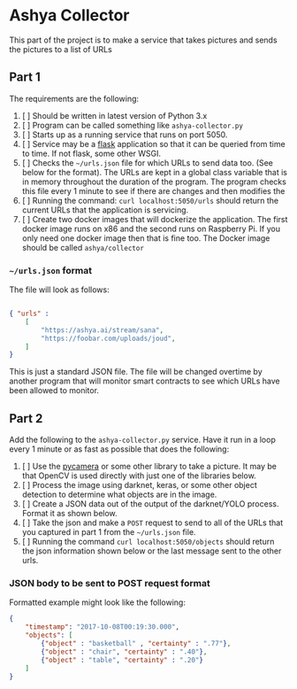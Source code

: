 # Ashya Collector

This part of the project is to make a service that takes pictures and sends the pictures to a list of URLs

## Part 1

The requirements are the following: 

1. [ ] Should be written in latest version of Python 3.x
1. [ ] Program can be called something like ```ashya-collector.py```
1. [ ] Starts up as a running service that runs on port 5050.  
1. [ ] Service may be a [flask](http://flask.pocoo.org/docs/0.12/python3/) application so that it can be queried from time to time. If not flask, some other WSGI.
1. [ ] Checks the ```~/urls.json``` file for which URLs to send data too. (See below for the format).  The URLs are kept in a global class variable that is in memory throughout the duration of the program.  The program checks this file every 1 minute to see if there are changes and then modifies the 
1. [ ] Running the command: ```curl localhost:5050/urls``` should return the current URLs that the application is servicing. 
1. [ ] Create two docker images that will dockerize the application.  The first docker image runs on x86 and the second runs on Raspberry Pi. If you only need one docker image then that is fine too.  The Docker image should be called ```ashya/collector``` 



### ```~/urls.json``` format

The file will look as follows: 

```json

{ "urls" : 
	[ 
		"https://ashya.ai/stream/sana", 
  		"https://foobar.com/uploads/joud",
    ]
}
```
This is just a standard JSON file.  The file will be changed overtime by another program that will monitor smart contracts to see which URLs have been allowed to monitor. 

## Part 2

Add the following to the ```ashya-collector.py``` service.  Have it run in a loop every 1 minute or as fast as possible that does the following:

1. [ ] Use the [pycamera](http://picamera.readthedocs.io/en/release-1.13/) or some other library to take a picture.  It may be that OpenCV is used directly with just one of the libraries below. 
1. [ ] Process the image using darknet, keras, or some other object detection to determine what objects are in the image. 
1. [ ] Create a JSON data out of the output of the darknet/YOLO process.  Format it as shown below. 
1. [ ] Take the json and make a ```POST``` request to send to all of the URLs that you captured in part 1 from the ```~/urls.json``` file. 
1. [ ] Running the command ```curl localhost:5050/objects``` should return the json information shown below or the last message sent to the other urls. 


### JSON body to be sent to POST request format

Formatted example might look like the following:

```json
{
	"timestamp": "2017-10-08T00:19:30.000",
	"objects": [
		{"object" : "basketball" , "certainty" : ".77"},
		{"object" : "chair", "certainty" : ".40"},
		{"object" : "table", "certainty" : ".20"}
	]
}
```
